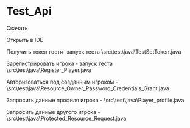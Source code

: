 # Test_Api

Скачать

Открыть в IDE

Получить токен гостя- запуск теста \src\test\java\TestSetToken.java

Зарегистрировать игрока - запуск теста \src\test\java\Register_Player.java

Авторизоваться под созданным игроком - \src\test\java\Resource_Owner_Password_Credentials_Grant.java

Запросить данные профиля игрока - \src\test\java\Player_profile.java

Запросить данные другого игрока - \src\test\java\Protected_Resource_Request.java

